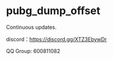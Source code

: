 # pubg_dump_offset

Continuous updates.

discord：https://discord.gg/XTZ3EbywDr

QQ Group: 600811082
